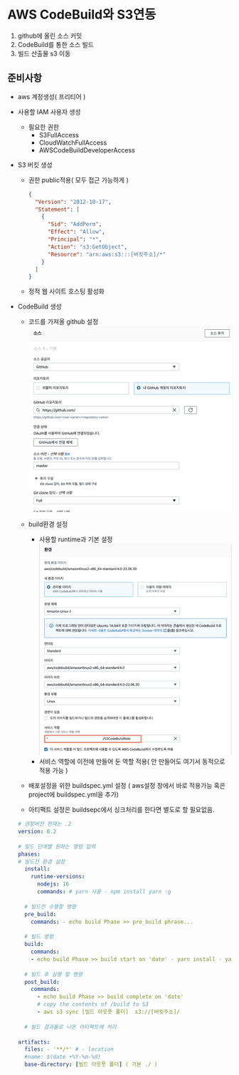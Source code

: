 # AWS CodeBuild와 S3연동

1. github에 올린 소스 커밋
2. CodeBuild를 통한 소스 빌드
3. 빌드 산출물 s3 이동

## 준비사항

- aws 계정생성( 프리티어 )
- 사용할 IAM 사용자 생성
  - 필요한 권한
    - S3FullAccess
    - CloudWatchFullAccess
    - AWSCodeBuildDeveloperAccess
- S3 버킷 생성

  - 권한 public적용( 모두 접근 가능하게 )

    ```json
    {
      "Version": "2012-10-17",
      "Statement": [
        {
          "Sid": "AddPerm",
          "Effect": "Allow",
          "Principal": "*",
          "Action": "s3:GetObject",
          "Resource": "arn:aws:s3:::[버킷주소]/*"
        }
      ]
    }
    ```

  - 정적 웹 사이트 호스팅 활성화

- CodeBuild 생성

  - 코드를 가져올 github 설정
    ![s3설정화면](./resource//image/codebuild_github_setting.png)
  - build환경 설정

    - 사용할 runtime과 기본 설정
      ![s3설정화면](./resource//image/codebuild_setting2.png)
    - 서비스 역할에 이전에 만들어 둔 역할 적용( 안 만들어도 여기서 동적으로 적용 가능 )

  - 배포설정을 위한 buildspec.yml 설정 ( aws설정 창에서 바로 적용가능 혹은 project에 buildspec.yml을 추가)

  - 아티팩트 설정은 buildsepc에서 싱크처리를 한다면 별도로 할 필요없음.

  ```yaml
  # 권장버전 현재는 .2
  version: 0.2

  # 빌드 단계별 원하는 명령 입력
  phases:
  # 빌드전 환경 설정
    install:
      runtime-versions:
        nodejs: 16
        commands: # yarn 사용 - npm install yarn -g

    # 빌드전 수행할 명령
    pre_build:
      commands: - echo build Phase >> pre_build phrase...

    # 빌드 명령
    build:
      commands:
      - echo build Phase >> build start on 'date' - yarn install - yarn run build

    # 빌드 후 실행 할 명령
    post_build:
      commands:
        - echo build Phase >> build complete on 'date'
        # copy the contents of /build to S3
        - aws s3 sync [빌드 아웃풋 폴더]  s3://[버킷주소]/

    # 빌드 결과물로 나온 아티팩트에 처리

  artifacts:
    files: - '**/*' # - location
    #name: $(date +%Y-%m-%d)
    base-directory: [빌드 아웃풋 폴더] ( 기본 ./ )
  ```
